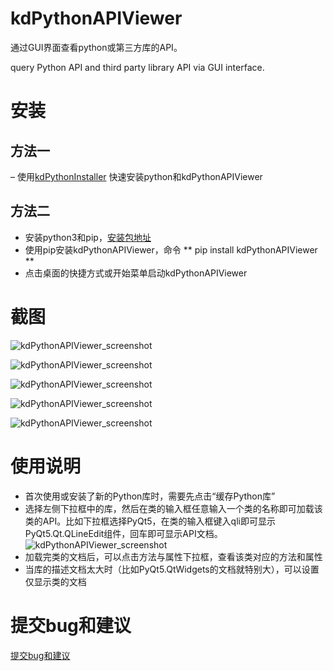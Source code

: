 # kdPythonAPIViewer
通过GUI界面查看python或第三方库的API。

query Python API and third party library API via GUI interface.

# 安装

## 方法一

– 使用[kdPythonInstaller](https://github.com/bkdwei/kdPythonInstaller/releases/download/v1.0.0/kdPythonInstaller-1.0.0.exe/) 快速安装python和kdPythonAPIViewer

## 方法二

- 安装python3和pip，[安装包地址](https://www.python.org/downloads/)
- 使用pip安装kdPythonAPIViewer，命令
	** pip install kdPythonAPIViewer **
- 点击桌面的快捷方式或开始菜单启动kdPythonAPIViewer

# 截图

![kdPythonAPIViewer_screenshot](/screenshot/os.jpg)

![kdPythonAPIViewer_screenshot](/screenshot/os.path.jpg)

![kdPythonAPIViewer_screenshot](/screenshot/QLineEdit.setText.jpg)

![kdPythonAPIViewer_screenshot](/screenshot/qline.jpg)

![kdPythonAPIViewer_screenshot](/screenshot/QLineEdit.show.jpg)

# 使用说明
- 首次使用或安装了新的Python库时，需要先点击“缓存Python库”
- 选择左侧下拉框中的库，然后在类的输入框任意输入一个类的名称即可加载该类的API。比如下拉框选择PyQt5，在类的输入框键入qli即可显示PyQt5.Qt.QLineEdit组件，回车即可显示API文档。 ![kdPythonAPIViewer_screenshot](/screenshot/使用说明.jpg)
- 加载完类的文档后，可以点击方法与属性下拉框，查看该类对应的方法和属性
- 当库的描述文档太大时（比如PyQt5.QtWidgets的文档就特别大），可以设置仅显示类的文档




# 提交bug和建议
[提交bug和建议](https://github.com/bkdwei/kdPythonAPIViewer/issues)